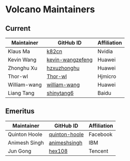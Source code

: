 # Volcano Maintainers

## Current

| Maintainer           | GitHub ID                                               | Affiliation |
| -------------------- | ------------------------------------------------------- |--------|
| Klaus Ma             | [k82cn](https://github.com/k82cn)                       | Nvidia |
| Kevin Wang           | [kevin-wangzefeng](https://github.com/kevin-wangzefeng) | Huawei |
| Zhonghu Xu           | [hzxuzhonghu](https://github.com/hzxuzhonghu)           | Huawei |
| Thor-wl              | [Thor-wl](https://github.com/Thor-wl)                   | Hjmicro |
| William-wang         | [william-wang](https://github.com/william-wang)         | Huawei |
| Liang Tang           | [shinytang6](https://github.com/shinytang6)             | Baidu  |

## Emeritus

| Maintainer           | GitHub ID                                         | Affiliation |
| -------------------- | ------------------------------------------------- | ----------- |
| Quinton Hoole        | [quinton-hoole](https://github.com/quinton-hoole) | Facebook    |
| Animesh Singh        | [animeshsingh](https://github.com/animeshsingh)   | IBM         |
| Jun Gong             | [hex108](https://github.com/hex108)               | Tencent     |
